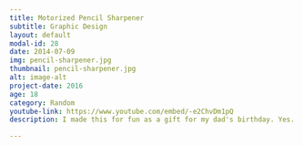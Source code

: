 ```yaml
---
title: Motorized Pencil Sharpener
subtitle: Graphic Design
layout: default
modal-id: 28
date: 2014-07-09
img: pencil-sharpener.jpg
thumbnail: pencil-sharpener.jpg
alt: image-alt
project-date: 2016
age: 18
category: Random
youtube-link: https://www.youtube.com/embed/-e2ChvDm1pQ
description: I made this for fun as a gift for my dad's birthday. Yes... I realize it's totally impractical.

---
```


